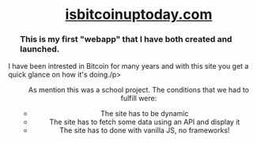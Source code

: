 <div id="user-content-toc">
  <ul align="center" style="list-style: none;">
   <summary>
      <h1><a href src="www.isbitcoinuptoday.com">isbitcoinuptoday.com</a></h1>
   </summary>
    </ul>
</div>


<div id="user-content-toc">
  <ul  style="list-style: none;">
   <summary>
      <h3>This is my first "webapp" that I have both created and launched.</h3>
   </summary>
    </ul>
</div>

<p>I have been intrested in Bitcoin for many years and with this site you get a quick glance on how it's doing./p>


<div id="user-content-toc">
  <ul align="center" style="list-style:  circle;">
   <summary>
      <p>As mention this was a school project. The conditions that we had to fulfill were:</p>
<ul>
<li>The site has to be dynamic</li>
<li>The site has to fetch some data using an API and display it</li>
<li>The site has to done with vanilla JS, no frameworks! </li>

</ul>
   </summary>
    </ul>

</div>

